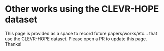# Other works using the CLEVR-HOPE dataset

This page is provided as a space to record future papers/works/etc... that use the CLEVR-HOPE dataset. Please open a PR to update this page. Thanks!